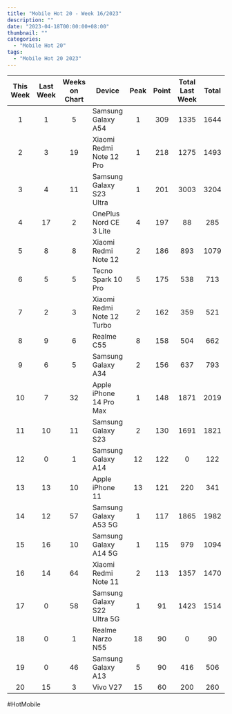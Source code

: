 ```yaml
---
title: "Mobile Hot 20 - Week 16/2023"
description: ""
date: "2023-04-18T00:00:00+08:00"
thumbnail: ""
categories:
  - "Mobile Hot 20"
tags:
  - "Mobile Hot 20 2023"
---
```

<!--more-->
|This Week|Last Week|Weeks on Chart|Device|Peak|Point|Total Last Week|Total|
|:----:|:----:|:----:|----|:----:|:----:|:----:|:----:|
|1|1|5|Samsung Galaxy A54|1|309|1335|1644|
|2|3|19|Xiaomi Redmi Note 12 Pro|1|218|1275|1493|
|3|4|11|Samsung Galaxy S23 Ultra|1|201|3003|3204|
|4|17|2|OnePlus Nord CE 3 Lite|4|197|88|285|
|5|8|8|Xiaomi Redmi Note 12|2|186|893|1079|
|6|5|5|Tecno Spark 10 Pro|5|175|538|713|
|7|2|3|Xiaomi Redmi Note 12 Turbo|2|162|359|521|
|8|9|6|Realme C55|8|158|504|662|
|9|6|5|Samsung Galaxy A34|2|156|637|793|
|10|7|32|Apple iPhone 14 Pro Max|1|148|1871|2019|
|11|10|11|Samsung Galaxy S23|2|130|1691|1821|
|12|0|1|Samsung Galaxy A14|12|122|0|122|
|13|13|10|Apple iPhone 11|13|121|220|341|
|14|12|57|Samsung Galaxy A53 5G|1|117|1865|1982|
|15|16|10|Samsung Galaxy A14 5G|1|115|979|1094|
|16|14|64|Xiaomi Redmi Note 11|2|113|1357|1470|
|17|0|58|Samsung Galaxy S22 Ultra 5G|1|91|1423|1514|
|18|0|1|Realme Narzo N55|18|90|0|90|
|19|0|46|Samsung Galaxy A13|5|90|416|506|
|20|15|3|Vivo V27|15|60|200|260|

#HotMobile